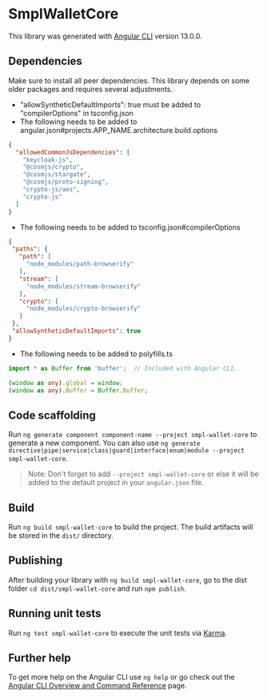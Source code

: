 # SmplWalletCore

This library was generated with [Angular CLI](https://github.com/angular/angular-cli) version 13.0.0.

## Dependencies

Make sure to install all peer dependencies. This library depends on some older packages and requires several
adjustments.

* "allowSyntheticDefaultImports": true must be added to "compilerOptions" in tsconfig.json
* The following needs to be added to angular.json#projects.APP_NAME.architecture.build.options

```json
{
  "allowedCommonJsDependencies": [
    "keycloak-js",
    "@cosmjs/crypto",
    "@cosmjs/stargate",
    "@cosmjs/proto-signing",
    "crypto-js/aes",
    "crypto-js"
  ]
}
 ```

* The following needs to be added to tsconfig.json#compilerOptions

 ```json
{
  "paths": {
    "path": [
      "node_modules/path-browserify"
    ],
    "stream": [
      "node_modules/stream-browserify"
    ],
    "crypto": [
      "node_modules/crypto-browserify"
    ]
  },
  "allowSyntheticDefaultImports": true
}
```
* The following needs to be added to polyfills.ts
```typescript
import * as Buffer from 'buffer';  // Included with Angular CLI.

(window as any).global = window;
(window as any).Buffer = Buffer.Buffer;
```

## Code scaffolding

Run `ng generate component component-name --project smpl-wallet-core` to generate a new component. You can also
use `ng generate directive|pipe|service|class|guard|interface|enum|module --project smpl-wallet-core`.
> Note: Don't forget to add `--project smpl-wallet-core` or else it will be added to the default project in your `angular.json` file.

## Build

Run `ng build smpl-wallet-core` to build the project. The build artifacts will be stored in the `dist/` directory.

## Publishing

After building your library with `ng build smpl-wallet-core`, go to the dist folder `cd dist/smpl-wallet-core` and
run `npm publish`.

## Running unit tests

Run `ng test smpl-wallet-core` to execute the unit tests via [Karma](https://karma-runner.github.io).

## Further help

To get more help on the Angular CLI use `ng help` or go check out
the [Angular CLI Overview and Command Reference](https://angular.io/cli) page.
